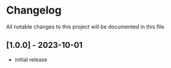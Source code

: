 # Changelog

All notable changes to this project will be documented in this file.

## [1.0.0] - 2023-10-01

- initial release